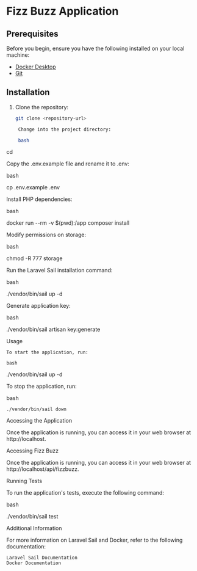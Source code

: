 # Fizz Buzz Application

## Prerequisites

Before you begin, ensure you have the following installed on your local machine:

- [Docker Desktop](https://www.docker.com/products/docker-desktop)
- [Git](https://git-scm.com/)

## Installation

1. Clone the repository:

   ```bash
   git clone <repository-url>

    Change into the project directory:

    bash

cd <project-directory>

Copy the .env.example file and rename it to .env:

bash

cp .env.example .env

Install PHP dependencies:

bash

docker run --rm -v $(pwd):/app composer install

Modify permissions on storage:

bash

chmod -R 777 storage

Run the Laravel Sail installation command:

bash

./vendor/bin/sail up -d

Generate application key:

bash

./vendor/bin/sail artisan key:generate

Usage

    To start the application, run:

    bash

./vendor/bin/sail up -d

To stop the application, run:

bash

    ./vendor/bin/sail down

Accessing the Application

Once the application is running, you can access it in your web browser at http://localhost.

Accessing Fizz Buzz

Once the application is running, you can access it in your web browser at http://localhost/api/fizzbuzz.

Running Tests

To run the application's tests, execute the following command:

bash

./vendor/bin/sail test

Additional Information

For more information on Laravel Sail and Docker, refer to the following documentation:

    Laravel Sail Documentation
    Docker Documentation
